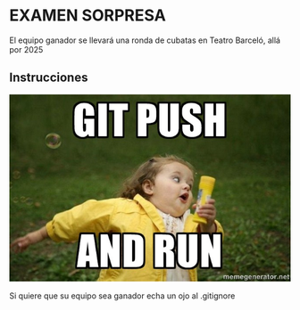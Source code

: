 # EXAMEN SORPRESA

El equipo ganador se llevará una ronda de cubatas en Teatro Barceló, allá por 2025



## Instrucciones

![alt text](./imgfile/meme_git.jpeg)

Si quiere que su equipo sea ganador echa un ojo al .gitignore